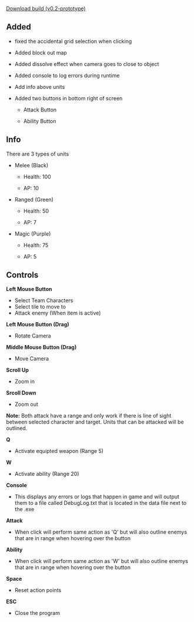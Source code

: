 [Download build (v0.2-prototype)](https://github.com/Mimy09/HuntsMan/releases/tag/v0.2-prototype "HuntsMan")

<h2>Added</h2>

- fixed the accidental grid selection when clicking

- Added block out map

- Added dissolve effect when camera goes to close to object

- Added console to log errors during runtime

- Add info above units

- Added two buttons in bottom right of screen

  - Attack Button
  
  - Ability Button


<h2>Info</h2>
There are 3 types of units

- Melee (Black)

  - Health: 100
  
  - AP: 10
  
- Ranged (Green)

  - Health: 50
  
  - AP: 7
  
- Magic (Purple)

  - Health: 75
  
  - AP: 5

<h2>Controls</h2>

<b>Left Mouse Button</b>
- Select Team Characters
- Select tile to move to
- Attack enemy (When item is active)

<b>Left Mouse Button (Drag)</b>
- Rotate Camera

<b>Middle Mouse Button (Drag)</b>
- Move Camera

<b>Scroll Up</b>
- Zoom in

<b>Srcoll Down</b>
- Zoom out

<b>Note:</b> Both attack have a range and only work if there is line of
sight between selected character and target. Units that can be attacked
will be outlined.

<b>Q</b>
- Activate equipted weapon (Range 5)

<b>W</b>
- Activate ability (Range 20)

<b>Console</b>
- This displays any errors or logs that happen in game and will output them to a file called DebugLog.txt that is located in the data file next to the .exe

<b>Attack</b>
- When click will perform same action as 'Q' but will also outline enemys that are in range when hovering over the button

<b>Ability</b>
- When click will perform same action as 'W' but will also outline enemys that are in range when hovering over the button


<b>Space</b>
- Reset action points

<b>ESC</b>
- Close the program





